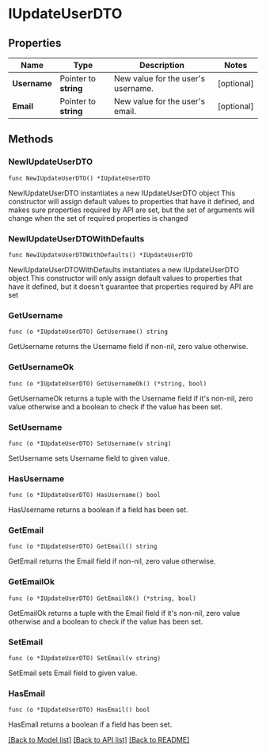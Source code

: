 # IUpdateUserDTO

## Properties

Name | Type | Description | Notes
------------ | ------------- | ------------- | -------------
**Username** | Pointer to **string** | New value for the user&#39;s username.  | [optional] 
**Email** | Pointer to **string** | New value for the user&#39;s email.  | [optional] 

## Methods

### NewIUpdateUserDTO

`func NewIUpdateUserDTO() *IUpdateUserDTO`

NewIUpdateUserDTO instantiates a new IUpdateUserDTO object
This constructor will assign default values to properties that have it defined,
and makes sure properties required by API are set, but the set of arguments
will change when the set of required properties is changed

### NewIUpdateUserDTOWithDefaults

`func NewIUpdateUserDTOWithDefaults() *IUpdateUserDTO`

NewIUpdateUserDTOWithDefaults instantiates a new IUpdateUserDTO object
This constructor will only assign default values to properties that have it defined,
but it doesn't guarantee that properties required by API are set

### GetUsername

`func (o *IUpdateUserDTO) GetUsername() string`

GetUsername returns the Username field if non-nil, zero value otherwise.

### GetUsernameOk

`func (o *IUpdateUserDTO) GetUsernameOk() (*string, bool)`

GetUsernameOk returns a tuple with the Username field if it's non-nil, zero value otherwise
and a boolean to check if the value has been set.

### SetUsername

`func (o *IUpdateUserDTO) SetUsername(v string)`

SetUsername sets Username field to given value.

### HasUsername

`func (o *IUpdateUserDTO) HasUsername() bool`

HasUsername returns a boolean if a field has been set.

### GetEmail

`func (o *IUpdateUserDTO) GetEmail() string`

GetEmail returns the Email field if non-nil, zero value otherwise.

### GetEmailOk

`func (o *IUpdateUserDTO) GetEmailOk() (*string, bool)`

GetEmailOk returns a tuple with the Email field if it's non-nil, zero value otherwise
and a boolean to check if the value has been set.

### SetEmail

`func (o *IUpdateUserDTO) SetEmail(v string)`

SetEmail sets Email field to given value.

### HasEmail

`func (o *IUpdateUserDTO) HasEmail() bool`

HasEmail returns a boolean if a field has been set.


[[Back to Model list]](../README.md#documentation-for-models) [[Back to API list]](../README.md#documentation-for-api-endpoints) [[Back to README]](../README.md)


